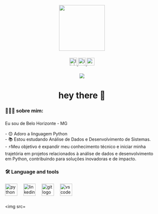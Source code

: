 <div align="center">
  <img height="150" src="https://pngimg.com/uploads/github/github_PNG80.png"  />
</div>

###

<div align="center">
  <a href="www.linkedin.com/in/araujo-s" target="_blank">
    <img src="https://img.shields.io/static/v1?message=LinkedIn&logo=linkedin&label=&color=0077B5&logoColor=white&labelColor=&style=for-the-badge" height="25" alt="linkedin logo"  />
  </a>
  <a href="https://www.instagram.com/alisson.araujo_" target="_blank">
    <img src="https://img.shields.io/static/v1?message=Instagram&logo=instagram&label=&color=E4405F&logoColor=white&labelColor=&style=for-the-badge" height="25" alt="instagram logo"  />
  </a>
  <a href="alissonaraujo20042018@gmail.com" target="_blank">
    <img src="https://img.shields.io/static/v1?message=Gmail&logo=gmail&label=&color=D14836&logoColor=white&labelColor=&style=for-the-badge" height="25" alt="gmail logo"  />
  </a>
</div>

###

<div align="center">
  <img src="https://visitor-badge.laobi.icu/badge?page_id=alisson7x.alisson7x&"  />
</div>

###

<h1 align="center">hey there 👋</h1>

###

<h3 align="left">👨🏻‍💻 sobre mim:</h3>

###

<p align="left">Eu sou de Belo Horizonte - MG<br><br>-  😊 Adoro a linguagem Python<br>- 📚 Estou estudando Análise de Dados e Desenvolvimento de Sistemas.<br>- ⚡Meu objetivo é expandir meu conhecimento técnico e iniciar minha trajetória em projetos relacionados à análise de dados e desenvolvimento em Python, contribuindo para soluções inovadoras e de impacto.</p>

###

<h3 align="left">🛠 Language and tools</h3>

###

<div align="left">
  <img src="https://cdn.jsdelivr.net/gh/devicons/devicon/icons/python/python-original.svg" height="40" alt="python logo"  />
  <img width="12" />
  <img src="https://cdn.simpleicons.org/linkedin/0A66C2" height="40" alt="linkedin logo"  />
  <img width="12" />
  <img src="https://skillicons.dev/icons?i=git" height="40" alt="git logo"  />
  <img width="12" />
  <img src="https://cdn.jsdelivr.net/gh/devicons/devicon/icons/vscode/vscode-original.svg" height="40" alt="vscode logo"  />
</div>

###
<img src=

###
